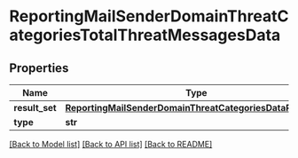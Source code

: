 # ReportingMailSenderDomainThreatCategoriesTotalThreatMessagesData

## Properties
Name | Type | Description | Notes
------------ | ------------- | ------------- | -------------
**result_set** | [**ReportingMailSenderDomainThreatCategoriesDataResultSet**](ReportingMailSenderDomainThreatCategoriesDataResultSet.md) |  | [optional] 
**type** | **str** |  | [optional] 

[[Back to Model list]](../README.md#documentation-for-models) [[Back to API list]](../README.md#documentation-for-api-endpoints) [[Back to README]](../README.md)

